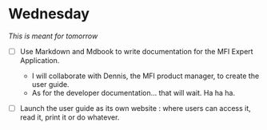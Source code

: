 # Wednesday

*This is meant for tomorrow*
- [ ] Use Markdown and Mdbook to write documentation for the MFI Expert Application.
  - I will collaborate with Dennis, the MFI product manager, to create the user guide.
  - As for the developer documentation... that will wait. Ha ha ha.
- [ ] Launch the user guide as its own website : where users can access it, read it, print it or do whatever.


